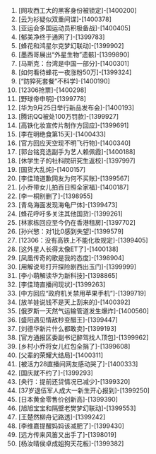 
1. [网攻西工大的黑客身份被锁定]-[1400200]
1. [云为衫疑似双重间谍]-[1400378]
1. [亚运会多国运动员积极备战]-[1400405]
1. [郁美净终于通网了]-[1399783]
1. [蜂花和鸿星尔克梦幻联动]-[1399902]
1. [墨西哥展出“外星生物”遗骸]-[1399890]
1. [马斯克：台湾是中国一部分]-[1400301]
1. [如何看待蜂花一夜涨粉50万]-[1399324]
1. [“防猝死套餐”不科学]-[1400190]
1. [12306抢票]-[1400298]
1. [野球帝申明]-[1399778]
1. [华为9月25日举行新品发布会]-[1400193]
1. [腾讯QQ被处100万罚款]-[1399927]
1. [高铁化妆宣传片制作方回应]-[1399691]
1. [李在明绝食第15天]-[1400433]
1. [官方回应天空现不明飞行物]-[1400340]
1. [郭台铭竞选副手为艺人赖佩霞]-[1400188]
1. [休学生子的社科院研究生返校]-[1397997]
1. [国货大乱炖]-[1400157]
1. [李佳琦道歉网友为何不买账]-[1399567]
1. [小乔带女儿拍百日照全家福]-[1400187]
1. [李一桐别删了]-[1398955]
1. [青岛海面发现海龟尸体]-[1399473]
1. [蜂花呼吁多关注其他国货]-[1399261]
1. [林家栋回应至今仍在香港租房]-[1397702]
1. [孙兴慜：对1比0感到失望]-[1399579]
1. [12306：没有高铁上不能化妆规定]-[1399405]
1. [这外星人长得太像ET了]-[1400138]
1. [凤凰传奇的歌是我的态度]-[1398904]
1. [用解说号打开探险剧西出玉门]-[1399999]
1. [李小萌解读华为新科技]-[1398865]
1. [李佳琦直播间现状]-[1399263]
1. [中方回应“政府机关禁用苹果手机”]-[1399719]
1. [放羊娃说钱不是天上刮来的]-[1400392]
1. [俄罗斯一天然气运输管道发生爆炸]-[1400560]
1. [盛阳遇见情敌秒变醋王]-[1399447]
1. [刘德华新片什么都敢卖]-[1399193]
1. [官方通报区委副书记醉驾找人顶包]-[1399962]
1. [乡村小乔将女儿红包全捐了]-[1399608]
1. [父辈的荣耀大结局]-[1400311]
1. [被活力28直播间网友感动哭了]-[1400333]
1. [国庆就不约了]-[1399293]
1. [央行：提前还贷情况已减少]-[1399320]
1. [37岁退伍军人成大一新生开心报到]-[1399250]
1. [日本黄金零售价创新高]-[1399390]
1. [旭旭宝宝和隔壁老樊梦幻联动]-[1399553]
1. [王楚然柳舟记路透]-[1399242]
1. [李维嘉提醒妈妈该减肥了]-[1399430]
1. [远方传来风笛又出手了]-[1398019]
1. [杨汝晴侯卓成姐狗天花板]-[1399382]